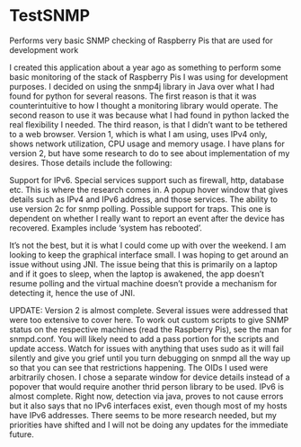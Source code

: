 # TestSNMP
Performs very basic SNMP checking of Raspberry Pis that are used for development work

I created this application about a year ago as something to perform some basic monitoring of the stack of Raspberry Pis I was using for development purposes.  I decided on using the snmp4j library in Java over what I had found for python for several reasons.  The first reason is that it was counterintuitive to how I thought a monitoring library would operate.  The second reason to use it was because what I had found in python lacked the real flexibility I needed.  The third reason, is that I didn’t want to be tethered to a web browser.  Version 1, which is what I am using, uses IPv4 only, shows network utilization, CPU usage and memory usage.  I have plans for version 2, but have some research to do to see about implementation of my desires.
Those details include the following:

Support for IPv6.
Special services support such as firewall, http, database etc.  This is where the research comes in.
A popup hover window that gives details such as IPv4 and IPv6 address, and those services.
The ability to use version 2c for snmp polling.
Possible support for traps.  This one is dependent on whether I really want to report an event after the device has recovered.  Examples include ‘system has rebooted’.

It’s not the best, but it is what I could come up with over the weekend.  I am looking to keep the graphical interface small.  I was hoping to get around an issue without using JNI.  The issue being that this is primarily on a laptop and if it goes to sleep, when the laptop is awakened, the app doesn’t resume polling and the virtual machine doesn’t provide a mechanism for detecting it, hence the use of JNI.

UPDATE: Version 2 is almost complete.  Several issues were addressed that were too extensive to cover here. To work out custom scripts to give SNMP status on the respective machines (read the Raspberry Pis), see the man for snmpd.conf. You will likely need to add a pass portion for the scripts and update access.  Watch for issues with anything that uses sudo as it will fail silently and give you grief until you turn debugging on snmpd all the way up so that you can see that restrictions happening.  The OIDs I used were arbitrarily chosen.  I chose a separate window for device details instead of a popover that would require another thrid person library to be used.  IPv6 is almost complete.  Right now, detection via java, proves to not cause errors but it also says that no IPv6 interfaces exist, even though most of my hosts have IPv6 addresses.  There seems to be more research needed, but my priorities have shifted and I will not be doing any updates for the immediate future.
